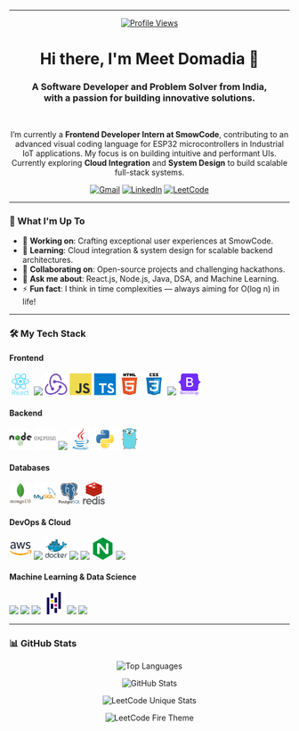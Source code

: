 <hr>

<div align="center">
  <a href="https://github.com/meetdomadia123">
    <img src="https://komarev.com/ghpvc/?username=meetdomadia123&label=PROFILE+VIEWS&color=blueviolet&style=for-the-badge" alt="Profile Views" />
  </a>
</div>

<h1 align="center">Hi there, I'm Meet Domadia 👋</h1>

<h3 align="center">
  A Software Developer and Problem Solver from India,<br />
  with a passion for building innovative solutions.
</h3>

<br>

<p align="center">
  I’m currently a <strong>Frontend Developer Intern at SmowCode</strong>, contributing to an advanced visual coding language for ESP32 microcontrollers in Industrial IoT applications. My focus is on building intuitive and performant UIs.
  <br />
  Currently exploring <strong>Cloud Integration</strong> and <strong>System Design</strong> to build scalable full-stack systems.
</p>

<div align="center">
  <a href="mailto:meetdomadia201684@gmail.com"><img src="https://img.shields.io/badge/Gmail-D14836?style=for-the-badge&logo=gmail&logoColor=white" alt="Gmail" /></a>
  <a href="https://www.linkedin.com/in/meetdomadia" target="_blank"><img src="https://img.shields.io/badge/LinkedIn-0077B5?style=for-the-badge&logo=linkedin&logoColor=white" alt="LinkedIn" /></a>
  <a href="https://leetcode.com/u/meetdomadia/" target="_blank"><img src="https://img.shields.io/badge/LeetCode-FFA116?style=for-the-badge&logo=leetcode&logoColor=black" alt="LeetCode" /></a>
</div>

---

### 🚀 What I'm Up To

- 🔭 **Working on**: Crafting exceptional user experiences at SmowCode.
- 🌱 **Learning**: Cloud integration & system design for scalable backend architectures.
- 👯 **Collaborating on**: Open-source projects and challenging hackathons.
- 💬 **Ask me about**: React.js, Node.js, Java, DSA, and Machine Learning.
- ⚡ **Fun fact**: I think in time complexities — always aiming for O(log n) in life!

---

### 🛠️ My Tech Stack

#### Frontend
<p align="left">
  <img src="https://raw.githubusercontent.com/devicons/devicon/master/icons/react/react-original-wordmark.svg" width="40" />
  <img src="https://cdn.worldvectorlogo.com/logos/nextjs-2.svg" width="40" />
  <img src="https://raw.githubusercontent.com/devicons/devicon/master/icons/redux/redux-original.svg" width="40" />
  <img src="https://raw.githubusercontent.com/devicons/devicon/master/icons/javascript/javascript-original.svg" width="40" />
  <img src="https://raw.githubusercontent.com/devicons/devicon/master/icons/typescript/typescript-original.svg" width="40" />
  <img src="https://raw.githubusercontent.com/devicons/devicon/master/icons/html5/html5-original-wordmark.svg" width="40" />
  <img src="https://raw.githubusercontent.com/devicons/devicon/master/icons/css3/css3-original-wordmark.svg" width="40" />
  <img src="https://www.vectorlogo.zone/logos/tailwindcss/tailwindcss-icon.svg" width="40" />
  <img src="https://raw.githubusercontent.com/devicons/devicon/master/icons/bootstrap/bootstrap-plain-wordmark.svg" width="40" />
</p>

#### Backend
<p align="left">
  <img src="https://raw.githubusercontent.com/devicons/devicon/master/icons/nodejs/nodejs-original-wordmark.svg" width="40" />
  <img src="https://raw.githubusercontent.com/devicons/devicon/master/icons/express/express-original-wordmark.svg" width="40" />
  <img src="https://www.vectorlogo.zone/logos/springio/springio-icon.svg" width="40" />
  <img src="https://raw.githubusercontent.com/devicons/devicon/master/icons/java/java-original.svg" width="40" />
  <img src="https://raw.githubusercontent.com/devicons/devicon/master/icons/python/python-original.svg" width="40" />
  <img src="https://raw.githubusercontent.com/devicons/devicon/master/icons/go/go-original.svg" width="40" />
</p>

#### Databases
<p align="left">
  <img src="https://raw.githubusercontent.com/devicons/devicon/master/icons/mongodb/mongodb-original-wordmark.svg" width="40" />
  <img src="https://raw.githubusercontent.com/devicons/devicon/master/icons/mysql/mysql-original-wordmark.svg" width="40" />
  <img src="https://raw.githubusercontent.com/devicons/devicon/master/icons/postgresql/postgresql-original-wordmark.svg" width="40" />
  <img src="https://raw.githubusercontent.com/devicons/devicon/master/icons/redis/redis-original-wordmark.svg" width="40" />
</p>

#### DevOps & Cloud
<p align="left">
  <img src="https://raw.githubusercontent.com/devicons/devicon/master/icons/amazonwebservices/amazonwebservices-original-wordmark.svg" width="40" />
  <img src="https://www.vectorlogo.zone/logos/google_cloud/google_cloud-icon.svg" width="40" />
  <img src="https://raw.githubusercontent.com/devicons/devicon/master/icons/docker/docker-original-wordmark.svg" width="40" />
  <img src="https://www.vectorlogo.zone/logos/kubernetes/kubernetes-icon.svg" width="40" />
  <img src="https://www.vectorlogo.zone/logos/jenkins/jenkins-icon.svg" width="40" />
  <img src="https://raw.githubusercontent.com/devicons/devicon/master/icons/nginx/nginx-original.svg" width="40" />
  <img src="https://www.vectorlogo.zone/logos/git-scm/git-scm-icon.svg" width="40" />
</p>

#### Machine Learning & Data Science
<p align="left">
  <img src="https://www.vectorlogo.zone/logos/tensorflow/tensorflow-icon.svg" width="40" />
  <img src="https://www.vectorlogo.zone/logos/pytorch/pytorch-icon.svg" width="40" />
  <img src="https://upload.wikimedia.org/wikipedia/commons/0/05/Scikit_learn_logo_small.svg" width="40" />
  <img src="https://raw.githubusercontent.com/devicons/devicon/master/icons/pandas/pandas-original.svg" width="40" />
  <img src="https://seaborn.pydata.org/_images/logo-mark-lightbg.svg" width="40" />
  <img src="https://www.vectorlogo.zone/logos/opencv/opencv-icon.svg" width="40" />
</p>

---

### 📊 GitHub Stats

<p align="center">
  <img src="https://github-readme-stats.vercel.app/api/top-langs?username=meetdomadia123&show_icons=true&locale=en&layout=compact&theme=vision-friendly-dark" alt="Top Languages" />
</p>
<p align="center">
  <img src="https://github-readme-stats.vercel.app/api?username=meetdomadia123&show_icons=true&locale=en&theme=vision-friendly-dark&count_private=true" alt="GitHub Stats" />
</p>

<!-- Replace GitHub streak with LeetCode stats if streak isn't working -->
<p align="center">
  <img src="https://leetcard.jacoblin.cool/meetdomadia?ext=heatmap&theme=glass&animation=true&theme=dark&border=gradient" alt="LeetCode Unique Stats" />
</p>

<p align="center">
  <img src="https://leetcard.jacoblin.cool/meetdomadia?ext=heatmap&theme=fire&animation=true" alt="LeetCode Fire Theme" />
</p>

